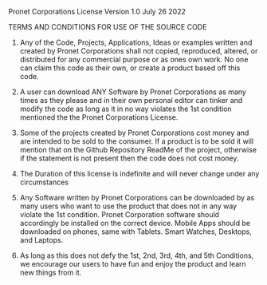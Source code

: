 Pronet Corporations License
Version 1.0 July 26 2022 

TERMS AND CONDITIONS FOR USE OF THE SOURCE CODE

1. Any of the Code, Projects, Applications, Ideas or examples written and created by 
Pronet Corporations shall not copied, reproduced, altered, or distributed for any 
commercial purpose or as ones own work. No one can claim this code as their own, 
or create a product based off this code.

2. A user can download ANY Software by Pronet Corporations as many times as they 
please and in their own personal editor can tinker and modify the code as long as 
it in no way violates the 1st condition mentioned the the Pronet Corporations License.

3. Some of the projects created by Pronet Corporations cost money and are intended 
to be sold to the consumer. If a product is to be sold it will mention that on the 
Github Repository ReadMe of the project, otherwise if the statement is not present 
then the code does not cost money.

4. The Duration of this license is indefinite and will never change under any circumstances

5. Any Software written by Pronet Corporations can be downloaded by as 
many users who want to use the product that does not in any way violate the 1st condition. 
Pronet Corporation software should accordingly be installed on the correct device. 
Mobile Apps should be downloaded on phones, same with Tablets. Smart Watches, Desktops, and Laptops.

6. As long as this does not defy the 1st, 2nd, 3rd, 4th, and 5th Conditions, 
we encourage our users to have fun and enjoy the product and learn new things from it.